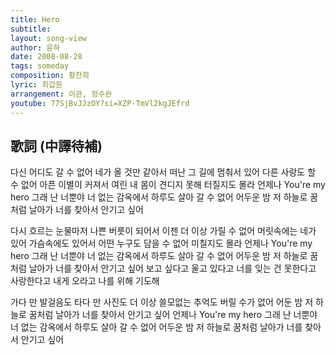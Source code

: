 ```yaml
---
title: Hero
subtitle:
layout: song-view
author: 윤하
date: 2008-08-28
tags: someday
composition: 황찬희
lyric: 최갑원
arrangement: 이관, 정수완
youtube: 77SjBvJJzOY?si=XZP-TmVl2kgJEfrd
---
```


## 歌詞 (中譯待補)

다신 어디도 갈 수 없어
네가 올 것만 같아서
떠난 그 길에 멈춰서 있어
다른 사랑도 할 수 없어
아픈 이별이 커져서
여린 내 몸이 견디지 못해
터질지도 몰라
언제나 You're my hero
그래 난 너뿐야
너 없는 감옥에서
하루도 살아 갈 수 없어
어두운 밤 저 하늘로
꿈처럼 날아가
너를 찾아서 안기고 싶어

다시 흐르는 눈물마저
나쁜 버릇이 되어서
이젠 더 이상 가릴 수 없어
머릿속에는 네가 있어
가슴속에도 있어서
어떤 누구도 담을 수 없어
미칠지도 몰라
언제나 You're my hero
그래 난 너뿐야
너 없는 감옥에서
하루도 살아 갈 수 없어
어두운 밤 저 하늘로
꿈처럼 날아가
너를 찾아서 안기고 싶어
보고 싶다고 울고 있다고
너를 잊는 건 못한다고
사랑한다고 내게 오라고
나를 위해 기도해

가다 만 발걸음도
타다 만 사진도
더 이상 쓸모없는
추억도 버릴 수가 없어
어둔 밤 저 하늘로
꿈처럼 날아가
너를 찾아서 안기고 싶어
언제나 You're my hero
그래 난 너뿐야
너 없는 감옥에서
하루도 살아 갈 수 없어
어두운 밤 저 하늘로
꿈처럼 날아가
너를 찾아서 안기고 싶어
